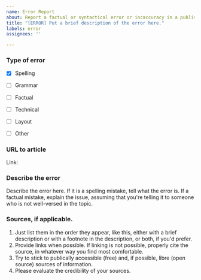 ```yaml
---
name: Error Report
about: Report a factual or syntactical error or incaccuracy in a published article.
title: "[ERROR] Put a brief description of the error here."
labels: error
assignees: ''

---
```


### Type of error
[//]: # (How to select type of error: [ ] is an empty checkbox. Just replace the space with an 'X' into it to select it. [X] This is selected. [ ] This is not selected.)
 - [X] Spelling
 - [ ] Grammar
 - [ ] Factual
 - [ ] Technical
 - [ ] Layout
 - [ ] Other


### URL to article
[//]: # (Just copy ans paste the link below.)
Link: 
 
 
### Describe the error
Describe the error here. If it is a spelling mistake, tell what the error is. If a factual mistake, explain the issue, assuming that you're telling it to someone who is not well-versed in the topic.


### Sources, if applicable.
1. Just list them in the order they appear, like this, either with a brief description or with a footnote in the description, or both, if you'd prefer.
2. Provide links when possible. If linking is not possible, properly cite the source, in whatever way you find most comfortable.
3. Try to stick to publically accessible (free) and, if possible, libre (open source) sources of information.
4. Please evaluate the credibility of your sources.
